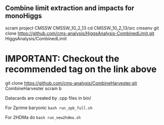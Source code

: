 ## Combine limit extraction and impacts for monoHiggs

scram project CMSSW CMSSW_10_2_13
cd CMSSW_10_2_13/src
cmsenv
git clone https://github.com/cms-analysis/HiggsAnalysis-CombinedLimit.git HiggsAnalysis/CombinedLimit
# IMPORTANT: Checkout the recommended tag on the link above
git clone https://github.com/cms-analysis/CombineHarvester.git CombineHarvester
scram b


Datacards are created by .cpp files in bin/

For Zprime baryonic
`bash run_zpb_full.sh `

For 2HDMa do 
`bash run_new2hdma.sh`





